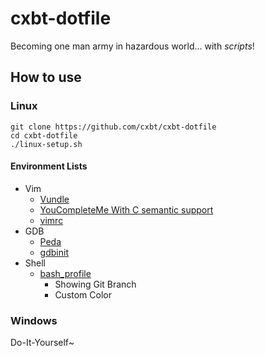 # cxbt-dotfile

Becoming one man army in hazardous world... with *scripts*!

## How to use

### Linux

```
git clone https://github.com/cxbt/cxbt-dotfile
cd cxbt-dotfile
./linux-setup.sh
```

#### Environment Lists

- Vim
	- [Vundle](https://github.com/VundleVim/Vundle.vim)
	- [YouCompleteMe With C semantic support](https://github.com/Valloric/YouCompleteMe)
	- [vimrc](linux/vimrc)
- GDB
	- [Peda](https://github.com/longld/peda)
	- [gdbinit](linux/gdbinit)
- Shell
	- [bash_profile](linux/bash_profile)
		- Showing Git Branch
		- Custom Color

### Windows

Do-It-Yourself~
